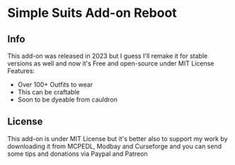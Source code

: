 # Simple Suits Add-on Reboot
## Info
This add-on was released in 2023 but I guess I'll remake it for stable versions as well and now it's Free and open-source under MIT License
Features:
- Over 100+ Outfits to wear
- This can be craftable
- Soon to be dyeable from cauldron

## License
This add-on is under MIT License but it's better also to support my work by downloading it from MCPEDL, Modbay and Curseforge and you can send some tips and donations via Paypal and Patreon